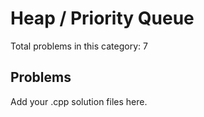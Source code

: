 # Heap / Priority Queue

Total problems in this category: 7

## Problems

Add your .cpp solution files here.
